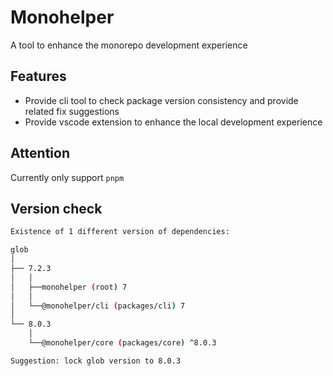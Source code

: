 # Monohelper

A tool to enhance the monorepo development experience

## Features

- Provide cli tool to check package version consistency and provide related fix suggestions
- Provide vscode extension to enhance the local development experience

## Attention

Currently only support `pnpm`

## Version check

```bash
Existence of 1 different version of dependencies: 

glob
│   
├── 7.2.3
│   │   
│   ├──monohelper (root) 7
│   │   
│   └──@monohelper/cli (packages/cli) 7
│   
└── 8.0.3
    │   
    └──@monohelper/core (packages/core) ^8.0.3

Suggestion: lock glob version to 8.0.3
```

